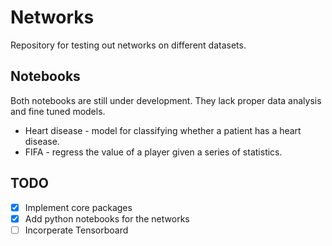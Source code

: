 # Networks
Repository for testing out networks on different datasets.

## Notebooks
Both notebooks are still under development. They lack proper data analysis and fine tuned models.
* Heart disease - model for classifying whether a patient has a heart disease.
* FIFA - regress the value of a player given a series of statistics.

## TODO
- [x] Implement core packages
- [x] Add python notebooks for the networks
- [ ] Incorperate Tensorboard
